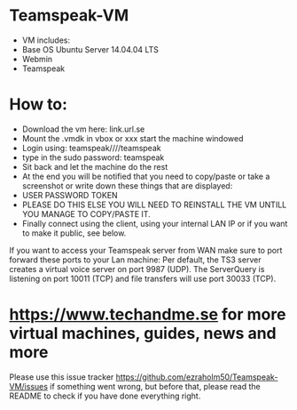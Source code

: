# Teamspeak-VM

* VM includes:
* Base OS Ubuntu Server 14.04.04 LTS
* Webmin
* Teamspeak

# How to:
- Download the vm here: link.url.se
- Mount the .vmdk in vbox or xxx start the machine windowed
- Login using: teamspeak////teamspeak
- type in the sudo password: teamspeak
- Sit back and let the machine do the rest
- At the end you will be notified that you need to copy/paste or take a screenshot or write down these things that are displayed:
- USER PASSWORD TOKEN 
- PLEASE DO THIS ELSE YOU WILL NEED TO REINSTALL THE VM UNTILL YOU MANAGE TO COPY/PASTE IT.
- Finally connect using the client, using your internal LAN IP or if you want to make it public, see below.


If you want to access your Teamspeak server from WAN make sure to port forward these ports to your Lan machine:
Per default, the TS3 server creates a virtual voice server on port 9987 (UDP). The ServerQuery is listening on port 10011 (TCP) and file transfers will use port 30033 (TCP).

# https://www.techandme.se for more virtual machines, guides, news and more
Please use this issue tracker https://github.com/ezraholm50/Teamspeak-VM/issues if something went wrong, but before that, please read the README to check if you have done everything right.
